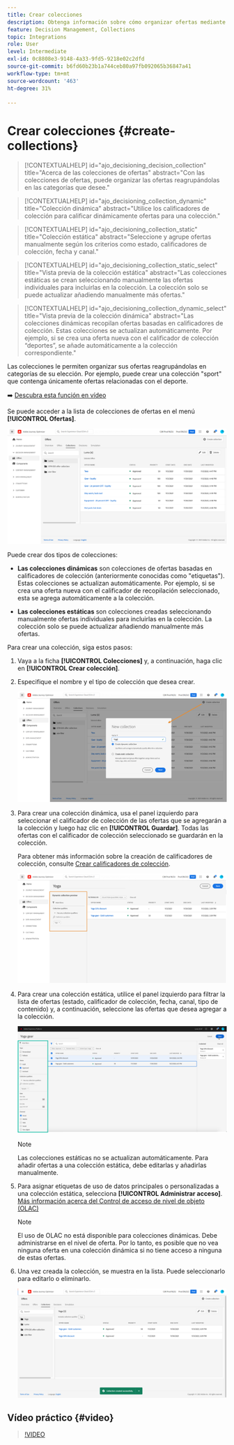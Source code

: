 ```yaml
---
title: Crear colecciones
description: Obtenga información sobre cómo organizar ofertas mediante colecciones
feature: Decision Management, Collections
topic: Integrations
role: User
level: Intermediate
exl-id: 0c8808e3-9148-4a33-9fd5-9218e02c2dfd
source-git-commit: b6fd60b23b1a744ceb80a97fb092065b36847a41
workflow-type: tm+mt
source-wordcount: '463'
ht-degree: 31%

---
```


# Crear colecciones {#create-collections}

>[!CONTEXTUALHELP]
>id="ajo_decisioning_decision_collection"
>title="Acerca de las colecciones de ofertas"
>abstract="Con las colecciones de ofertas, puede organizar las ofertas reagrupándolas en las categorías que desee."

>[!CONTEXTUALHELP]
>id="ajo_decisioning_collection_dynamic"
>title="Colección dinámica"
>abstract="Utilice los calificadores de colección para calificar dinámicamente ofertas para una colección."

>[!CONTEXTUALHELP]
>id="ajo_decisioning_collection_static"
>title="Colección estática"
>abstract="Seleccione y agrupe ofertas manualmente según los criterios como estado, calificadores de colección, fecha y canal."

>[!CONTEXTUALHELP]
>id="ajo_decisioning_collection_static_select"
>title="Vista previa de la colección estática"
>abstract="Las colecciones estáticas se crean seleccionando manualmente las ofertas individuales para incluirlas en la colección. La colección solo se puede actualizar añadiendo manualmente más ofertas."

>[!CONTEXTUALHELP]
>id="ajo_decisioning_collection_dynamic_select"
>title="Vista previa de la colección dinámica"
>abstract="Las colecciones dinámicas recopilan ofertas basadas en calificadores de colección. Estas colecciones se actualizan automáticamente. Por ejemplo, si se crea una oferta nueva con el calificador de colección “deportes”, se añade automáticamente a la colección correspondiente."

Las colecciones le permiten organizar sus ofertas reagrupándolas en categorías de su elección. Por ejemplo, puede crear una colección &quot;sport&quot; que contenga únicamente ofertas relacionadas con el deporte.

➡️ [Descubra esta función en vídeo](#video)

Se puede acceder a la lista de colecciones de ofertas en el menú **[!UICONTROL Ofertas]**.

![](../assets/collections_list.png)

Puede crear dos tipos de colecciones:

* **Las colecciones dinámicas** son colecciones de ofertas basadas en calificadores de colección (anteriormente conocidas como &quot;etiquetas&quot;). Estas colecciones se actualizan automáticamente. Por ejemplo, si se crea una oferta nueva con el calificador de recopilación seleccionado, esta se agrega automáticamente a la colección.

* **Las colecciones estáticas** son colecciones creadas seleccionando manualmente ofertas individuales para incluirlas en la colección. La colección solo se puede actualizar añadiendo manualmente más ofertas.

Para crear una colección, siga estos pasos:

1. Vaya a la ficha **[!UICONTROL Colecciones]** y, a continuación, haga clic en **[!UICONTROL Crear colección]**.

1. Especifique el nombre y el tipo de colección que desea crear.

   ![](../assets/collection_create.png)

1. Para crear una colección dinámica, usa el panel izquierdo para seleccionar el calificador de colección de las ofertas que se agregarán a la colección y luego haz clic en **[!UICONTROL Guardar]**. Todas las ofertas con el calificador de colección seleccionado se guardarán en la colección.

   Para obtener más información sobre la creación de calificadores de colección, consulte [Crear calificadores de colección](../offer-library/creating-tags.md).

   ![](../assets/dynamic_collection.png)

1. Para crear una colección estática, utilice el panel izquierdo para filtrar la lista de ofertas (estado, calificador de colección, fecha, canal, tipo de contenido) y, a continuación, seleccione las ofertas que desea agregar a la colección.

   ![](../assets/static_collection.png)

   >[!NOTE]
   >
   >Las colecciones estáticas no se actualizan automáticamente. Para añadir ofertas a una colección estática, debe editarlas y añadirlas manualmente.

1. Para asignar etiquetas de uso de datos principales o personalizadas a una colección estática, selecciona **[!UICONTROL Administrar acceso]**. [Más información acerca del Control de acceso de nivel de objeto (OLAC)](../../administration/object-based-access.md)

   >[!NOTE]
   >
   >El uso de OLAC no está disponible para colecciones dinámicas. Debe administrarse en el nivel de oferta. Por lo tanto, es posible que no vea ninguna oferta en una colección dinámica si no tiene acceso a ninguna de estas ofertas.

1. Una vez creada la colección, se muestra en la lista. Puede seleccionarlo para editarlo o eliminarlo.

   ![](../assets/collection_created.png)

## Vídeo práctico {#video}

>[!VIDEO](https://video.tv.adobe.com/v/346686?quality=12&captions=spa)


